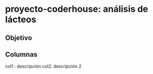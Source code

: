 # proyecto-coderhouse: análisis de lácteos

## Objetivo

## Columnas

col1 : descripción
col2: descripción 2
